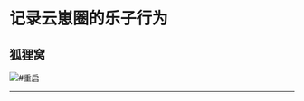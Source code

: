 # 记录云崽圈的乐子行为
## 狐狸窝

![#重启](https://dl.img.timecdn.cn/2024/08/19/Image_1724063388770.png!h.webp)

---

